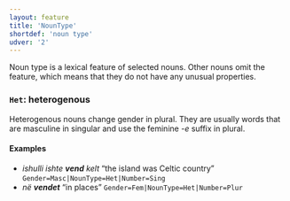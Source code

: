 ```yaml
---
layout: feature
title: 'NounType'
shortdef: 'noun type'
udver: '2'
---
```


Noun type is a lexical feature of selected nouns. Other nouns omit the feature, which means that
they do not have any unusual properties.

### <a name="Het">`Het`</a>: heterogenous

Heterogenous nouns change gender in plural. They are usually words that are masculine in singular
and use the feminine _-e_ suffix in plural.

#### Examples

* _ishulli ishte <b>vend</b> kelt_ “the island was Celtic country” `Gender=Masc|NounType=Het|Number=Sing`
* _në <b>vendet</b>_ “in places” `Gender=Fem|NounType=Het|Number=Plur`

<!-- Interlanguage links updated Pá kvě 14 11:08:35 CEST 2021 -->
